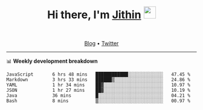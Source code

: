 <h1 align="center">Hi there, I'm <a href="https://jithset.github.io/" target="_blank">Jithin</a> <img
src="https://github.com/blackcater/blackcater/raw/main/images/Hi.gif" height="32" /></h1>

<br />

<p align="center">
  <a href="https://jithset.github.io">Blog</a> •
  <a href="https://twitter.com/jithset">Twitter</a>
</p>

---

📊 **Weekly development breakdown**

<!--START_SECTION:waka-->

```text
JavaScript       6 hrs 48 mins   ████████████░░░░░░░░░░░░░   47.45 %
Markdown         3 hrs 33 mins   ██████▒░░░░░░░░░░░░░░░░░░   24.86 %
YAML             1 hr 34 mins    ██▓░░░░░░░░░░░░░░░░░░░░░░   10.97 %
JSON             1 hr 27 mins    ██▓░░░░░░░░░░░░░░░░░░░░░░   10.19 %
Java             36 mins         █░░░░░░░░░░░░░░░░░░░░░░░░   04.21 %
Bash             8 mins          ▒░░░░░░░░░░░░░░░░░░░░░░░░   00.97 %
```

<!--END_SECTION:waka-->

